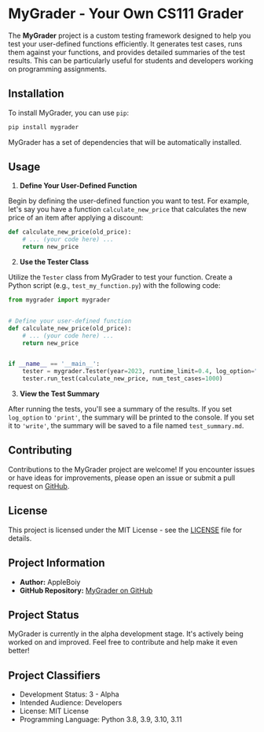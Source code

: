# MyGrader - Your Own CS111 Grader

The **MyGrader** project is a custom testing framework designed to help you test your user-defined functions
efficiently. It generates test cases, runs them against your functions, and provides detailed summaries of the test
results. This can be particularly useful for students and developers working on programming assignments.

## Installation

To install MyGrader, you can use `pip`:

```bash
pip install mygrader
```

MyGrader has a set of dependencies that will be automatically installed.

## Usage

1. **Define Your User-Defined Function**

Begin by defining the user-defined function you want to test. For example, let's say you have a
function `calculate_new_price`
that calculates the new price of an item after applying a discount:

```python
def calculate_new_price(old_price):
    # ... (your code here) ...
    return new_price
```

2. **Use the Tester Class**

Utilize the `Tester` class from MyGrader to test your function. Create a Python script (e.g., `test_my_function.py`)
with the
following code:

```python
from mygrader import mygrader


# Define your user-defined function
def calculate_new_price(old_price):
    # ... (your code here) ...
    return new_price


if __name__ == '__main__':
    tester = mygrader.Tester(year=2023, runtime_limit=0.4, log_option="print")
    tester.run_test(calculate_new_price, num_test_cases=1000)
```

3. **View the Test Summary**

After running the tests, you'll see a summary of the results. If you set `log_option` to `'print'`, the summary will be
printed
to the console. If you set it to `'write'`, the summary will be saved to a file named `test_summary.md`.

## Contributing

Contributions to the MyGrader project are welcome! If you encounter issues or have ideas for improvements, please open
an
issue or submit a pull request on [GitHub](https://github.com/AppleBoiy/my-grader).

## License

This project is licensed under the MIT License - see the [LICENSE](LICENSE) file for details.

## Project Information

- **Author:** AppleBoiy
- **GitHub Repository:** [MyGrader on GitHub](https://github.com/AppleBoiy/my-grader)

## Project Status

MyGrader is currently in the alpha development stage. It's actively being worked on and improved. Feel free to
contribute and
help make it even better!

## Project Classifiers

- Development Status: 3 - Alpha
- Intended Audience: Developers
- License: MIT License
- Programming Language: Python 3.8, 3.9, 3.10, 3.11